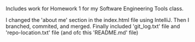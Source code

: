 Includes work for Homework 1 for my Software Engineering Tools class.

I changed the 'about me' section in the index.html file using IntelliJ.
Then I branched, commited, and merged.
Finally included 'git_log.txt' file and 'repo-location.txt' file (and ofc this 'README.md' file)
